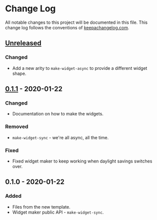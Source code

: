 # Change Log
All notable changes to this project will be documented in this file. This change log follows the conventions of [keepachangelog.com](http://keepachangelog.com/).

## [Unreleased]
### Changed
- Add a new arity to `make-widget-async` to provide a different widget shape.

## [0.1.1] - 2020-01-22
### Changed
- Documentation on how to make the widgets.

### Removed
- `make-widget-sync` - we're all async, all the time.

### Fixed
- Fixed widget maker to keep working when daylight savings switches over.

## 0.1.0 - 2020-01-22
### Added
- Files from the new template.
- Widget maker public API - `make-widget-sync`.

[Unreleased]: https://github.com/your-name/fluree.cli/compare/0.1.1...HEAD
[0.1.1]: https://github.com/your-name/fluree.cli/compare/0.1.0...0.1.1
